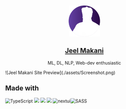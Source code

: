 <p align="center">
  <a href="https://jeelmakani.vercel.app/">
    <img alt="portfolio" src="https://github.com/jeelmakani/portfolio_website/blob/main/assets/profilePic2.png" width="100" />
    <h2 align="center">Jeel Makani</h2>
  </a>
</p> 
<p align="center">ML, DL, NLP, Web-dev enthusiastic</p>
![Jeel Makani Site Preview](./assets/Screenshot.png)





## Made with
![TypeScript](https://img.shields.io/badge/typescript-%23007ACC.svg?style=for-the-badge&logo=typescript&logoColor=white) <img src="https://img.shields.io/badge/next.js-000000?style=for-the-badge&logo=nextdotjs&logoColor=white" /> <img src="https://img.shields.io/badge/React-20232A?style=for-the-badge&logo=react&logoColor=61DAFB" /> <img src="https://img.shields.io/badge/Vercel-000000?style=for-the-badge&logo=vercel&logoColor=white" /> <img src="https://img.shields.io/badge/NextUI-000000?style=for-the-badge&logo=nextdotui&logoColor=white" alt="nextui" />![SASS](https://img.shields.io/badge/SASS-hotpink.svg?style=for-the-badge&logo=SASS&logoColor=white)
